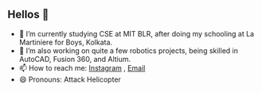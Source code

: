 ## Hellos 👋

- 🔭 I’m currently studying CSE at MIT BLR, after doing my schooling at La Martiniere for Boys, Kolkata.
- 👯 I’m also working on quite a few robotics projects, being skilled in AutoCAD, Fusion 360, and Altium.
- 📫 How to reach me: <a href="https://www.instagram.com/_adityadutta/" target="_blank" rel="noopener noreferrer">Instagram</a> , <a href="mailto:adityadutta2006@gmail.com" target="_blank" rel="noopener noreferrer">Email</a>
- 😄 Pronouns: Attack Helicopter

